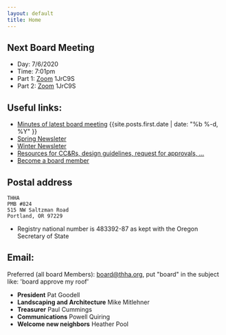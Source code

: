 ```yaml
---
layout: default
title: Home
---
```

## Next Board Meeting
- Day: 7/6/2020
- Time: 7:01pm
- Part 1: [Zoom](https://us04web.zoom.us/j/3516774555?pwd=ZHU4TWd5MTdtZlgvcGhQRXE2MVRYZz09) 1JrC9S
- Part 2: [Zoom](https://us04web.zoom.us/j/3516774555?pwd=ZHU4TWd5MTdtZlgvcGhQRXE2MVRYZz09) 1JrC9S

## Useful links:
* [Minutes of latest board meeting]({{site.posts.first.url}}) {{site.posts.first.date | date: "%b %-d, %Y" }}
* [Spring Newsleter](2020/03/28/newsletter.html)
* [Winter Newsleter](2019/01/14/newsletter.html)
* [Resources for CC&Rs, design guidelines, request for approvals, ...](/resources/)
* [Become a board member](jointheboard)

## Postal address

    THHA
    PMB #824
    515 NW Saltzman Road
    Portland, OR 97229

* Registry national number is 483392-87 as kept with the Oregon Secretary of State

## Email:
Preferred (all board Members): board@thha.org, put "board" in the subject like: 'board approve my roof'

* **President** Pat Goodell
* **Landscaping and Architecture** Mike Mitlehner
* **Treasurer** Paul Cummings
* **Communications** Powell Quiring
* **Welcome new neighbors** Heather Pool
